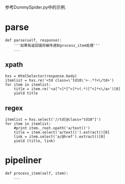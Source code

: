 参考DummySpider.py中的示例.

# parse #
```
def parse(self, response):
    '''如果有返回值将被传递到process_item处理'''
    ...
```

## xpath ##
```
hxs = HtmlSelector(response.body)
itemlist = hxs.re('<td class=\'td10\'>·.*?<\/td>')
for item in itemlist:
    title = item.re('<a[^>]*[^>]*>(.*)[^<]*<\/a>')[0]
    yield title
```

## regex ##
```
itemlist = hxs.select('//td[@class="td10"]')
for item in itemlist:
    #print item._root.xpath('a/text()')
    title = item.select('a/text()').extract()[0]
    link = item.select('a/@href').extract()[0]
    yield (title, link)
```

# pipeliner #
```
def process_item(self, item):
    ...
```